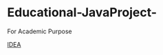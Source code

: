 # Educational-JavaProject-

For Academic Purpose

[IDEA](https://docs.google.com/document/d/1wdd0zJQO4uNbDbbNXjwxz2yJle8nN6pXhgnaKJxHHpk/edit)
